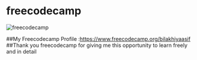 # freecodecamp
![freecodecamp](https://user-images.githubusercontent.com/24765668/34774891-2ef47bea-f637-11e7-97ef-a8600c15abde.jpg)

##My Freecodecamp Profile :https://www.freecodecamp.org/bilakhiyaasif
##Thank you freecodecamp for giving me this opportunity to learn freely and in detail




